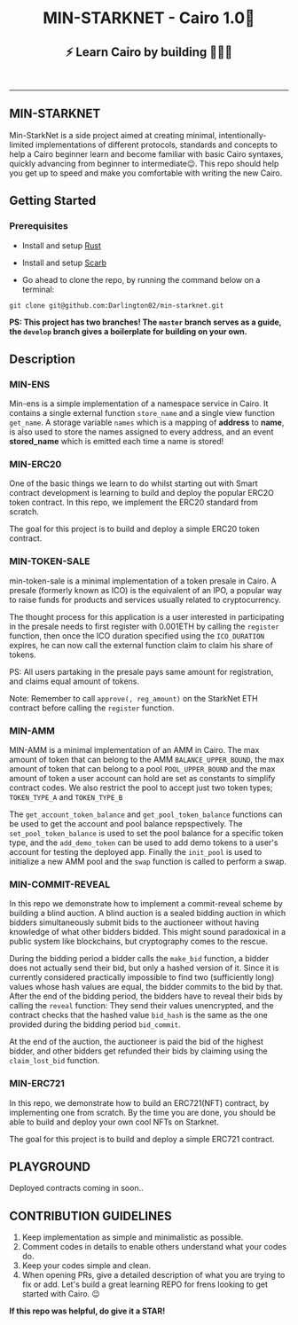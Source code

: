 <div align="center">
  <h1>MIN-STARKNET - Cairo 1.0🐺 </h1>
  <h2> ⚡ Learn Cairo by building 🧑🏽‍💻 </h2>
<div align="center">
<br />
</div>
</div>

---

## MIN-STARKNET

Min-StarkNet is a side project aimed at creating minimal, intentionally-limited implementations of different protocols, standards and concepts to help a Cairo beginner learn and become familiar with basic Cairo syntaxes, quickly advancing from beginner to intermediate😉. This repo should help you get up to speed and make you comfortable with writing the new Cairo.

## Getting Started

### Prerequisites

- Install and setup [Rust](https://www.rust-lang.org/tools/install)

- Install and setup [Scarb](https://docs.swmansion.com/scarb/download)

- Go ahead to clone the repo, by running the command below on a terminal:

`git clone git@github.com:Darlington02/min-starknet.git`

**PS: This project has two branches! The `master` branch serves as a guide, the `develop` branch gives a boilerplate for building on your own.**

## Description

### MIN-ENS

Min-ens is a simple implementation of a namespace service in Cairo. It contains a single external function `store_name` and a single view function `get_name`.
A storage variable `names` which is a mapping of **address** to **name**, is also used to store the names assigned to every address, and an event **stored_name** which is emitted each time a name is stored!

### MIN-ERC20

One of the basic things we learn to do whilst starting out with Smart contract development is learning to build and deploy the popular ERC2O token contract. In this repo, we implement the ERC20 standard from scratch.

The goal for this project is to build and deploy a simple ERC20 token contract.

### MIN-TOKEN-SALE

min-token-sale is a minimal implementation of a token presale in Cairo. A presale (formerly known as ICO) is the equivalent of an IPO, a popular way to raise funds for products and services usually related to cryptocurrency.

The thought process for this application is a user interested in participating in the presale needs to first register with 0.001ETH by calling the `register` function, then once the ICO duration specified using the `ICO_DURATION` expires, he can now call the external function claim to claim his share of tokens.

PS: All users partaking in the presale pays same amount for registration, and claims equal amount of tokens.

Note: Remember to call `approve(, reg_amount)` on the StarkNet ETH contract before calling the `register` function.

### MIN-AMM
MIN-AMM is a minimal implementation of an AMM in Cairo. 
The max amount of token that can belong to the AMM `BALANCE_UPPER_BOUND`, the max amount of token that can belong to a pool `POOL_UPPER_BOUND` and the max amount of token a user account can hold are set as constants to simplify contract codes. We also restrict the pool to accept just two token types; `TOKEN_TYPE_A` and `TOKEN_TYPE_B`

The `get_account_token_balance` and `get_pool_token_balance` functions can be used to get the account and pool balance repspectively. The `set_pool_token_balance` is used to set the pool balance for a specific token type, and the `add_demo_token` can be used to add demo tokens to a user's account for testing the deployed app. Finally the `init_pool` is used to initialize a new AMM pool and the `swap` function is called to perform a swap.

### MIN-COMMIT-REVEAL
In this repo we demonstrate how to implement a commit-reveal scheme by building a blind auction. A blind auction is a sealed bidding auction in which bidders simultaneously submit bids to the auctioneer without having knowledge of what other bidders bidded. This might sound paradoxical in a public system like blockchains, but cryptography comes to the rescue.

During the bidding period a bidder calls the `make_bid` function, a bidder does not actually send their bid, but only a hashed version of it. Since it is currently considered practically impossible to find two (sufficiently long) values whose hash values are equal, the bidder commits to the bid by that. After the end of the bidding period, the bidders have to reveal their bids by calling the `reveal` function: They send their values unencrypted, and the contract checks that the hashed value `bid_hash` is the same as the one provided during the bidding period `bid_commit`.

At the end of the auction, the auctioneer is paid the bid of the highest bidder, and other bidders get refunded their bids by claiming using the `claim_lost_bid` function.

### MIN-ERC721

In this repo, we demonstrate how to build an ERC721(NFT) contract, by implementing one from scratch. By the time you are done, you should be able to build and deploy your own cool NFTs on Starknet.

The goal for this project is to build and deploy a simple ERC721 contract.



## PLAYGROUND

Deployed contracts coming in soon..

## CONTRIBUTION GUIDELINES
1. Keep implementation as simple and minimalistic as possible.
2. Comment codes in details to enable others understand what your codes do.
3. Keep your codes simple and clean.
4. When opening PRs, give a detailed description of what you are trying to fix or add.
   Let's build a great learning REPO for frens looking to get started with Cairo. 😉

**If this repo was helpful, do give it a STAR!**